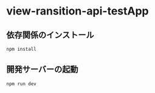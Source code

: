 # view-ransition-api-testApp

## 依存関係のインストール

```bash
npm install
```

## 開発サーバーの起動

```bash
npm run dev
```
